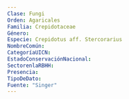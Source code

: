 ```yaml
---
Clase: Fungi
Orden: Agaricales
Familia: Crepidotaceae
Género: 
Especie: Crepidotus aff. Stercorarius
NombreComún: 
CategoríaUICN: 
EstadoConservaciónNacional: 
SectorenlaRBHH: 
Presencia: 
TipoDeDato: 
Fuente: "Singer"
---
```

